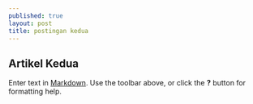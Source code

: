 ```yaml
---
published: true
layout: post
title: postingan kedua
---
```

## Artikel Kedua

Enter text in [Markdown](http://daringfireball.net/projects/markdown/). Use the toolbar above, or click the **?** button for formatting help.
